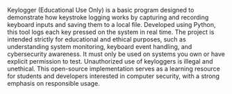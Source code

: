Keylogger (Educational Use Only) is a basic program designed to demonstrate how keystroke logging works by capturing and recording keyboard inputs and saving them to a local file. Developed using Python, this tool logs each key pressed on the system in real time. The project is intended strictly for educational and ethical purposes, such as understanding system monitoring, keyboard event handling, and cybersecurity awareness. It must only be used on systems you own or have explicit permission to test. Unauthorized use of keyloggers is illegal and unethical. This open-source implementation serves as a learning resource for students and developers interested in computer security, with a strong emphasis on responsible usage.
